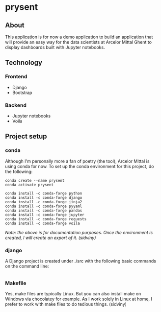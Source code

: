 # prysent

## About

This application is for now a demo application to build an application that will provide an easy way for the data scientists at Arcelor Mittal Ghent to display dashboards built with Jupyter notebooks.

## Technology

### Frontend
- Django 
- Bootstrap

### Backend

- Jupyter notebooks 
- Voila

## Project setup

### conda

Although I'm personally more a fan of poetry (the tool), Arcelor Mittal is using conda for now.  To set up the conda environment for this project, do the following:

````
conda create --name prysent
conda activate prysent

conda install -c conda-forge python
conda install -c conda-forge django
conda install -c conda-forge jinja2
conda install -c conda-forge pyyaml
conda install -c conda-forge pandas
conda install -c conda-forge jupyter
conda install -c conda-forge requests
conda install -c conda-forge voila
````

*Note: the above is for documentation purposes.  Once the environment is created, I will create an export of it. (sidviny)*

### django

A Django project is created under ./src with the following basic commands on the command line:

````
````

### Makefile

Yes, make files are typically Linux. But you can also install make on Windows via chocolatey for example.  As I work solely in Linux at home, I prefer to work with make files to do tedious things. (sidviny)

